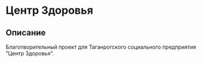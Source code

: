 # Центр Здоровья

## Описание
Благотворительный проект для Таганрогского социального предприятия "Центр Здоровья".
